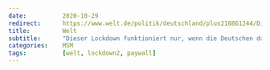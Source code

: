 ```yaml
---
date:          2020-10-29
redirect:      https://www.welt.de/politik/deutschland/plus218861244/Dieser-Lockdown-funktioniert-nur-wenn-man-das-logische-Denken-sein-laesst.html
title:         Welt
subtitle:      "Dieser Lockdown funktioniert nur, wenn die Deutschen das logische Denken sein lassen"
categories:    MSM
tags:          [welt, lockdown2, paywall]
---
```

